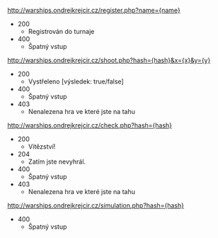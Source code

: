 http://warships.ondrejkrejcir.cz/register.php?name={name}
- 200
    - Registrován do turnaje
- 400
    - Špatný vstup
    
http://warships.ondrejkrejcir.cz/shoot.php?hash={hash}&x={x}&y={y}
- 200
    - Vystřeleno [výsledek: true/false]
- 400
    - Špatný vstup
- 403
    - Nenalezena hra ve které jste na tahu

http://warships.ondrejkrejcir.cz/check.php?hash={hash}
- 200
    - Vítězství!
- 204
    - Zatím jste nevyhrál.
- 400
    - Špatný vstup
- 403
    - Nenalezena hra ve které jste na tahu
    
http://warships.ondrejkrejcir.cz/simulation.php?hash={hash}
- 400
    - Špatný vstup
